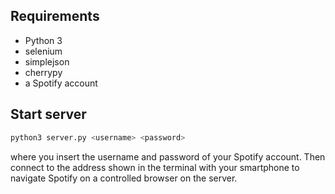 ## Requirements
- Python 3
- selenium
- simplejson
- cherrypy
- a Spotify account

## Start server 

```bash
python3 server.py <username> <password>
```

where you insert the username and password of your Spotify account. 
Then connect to the address shown in the terminal with your smartphone to navigate 
Spotify on a controlled browser on the server.

